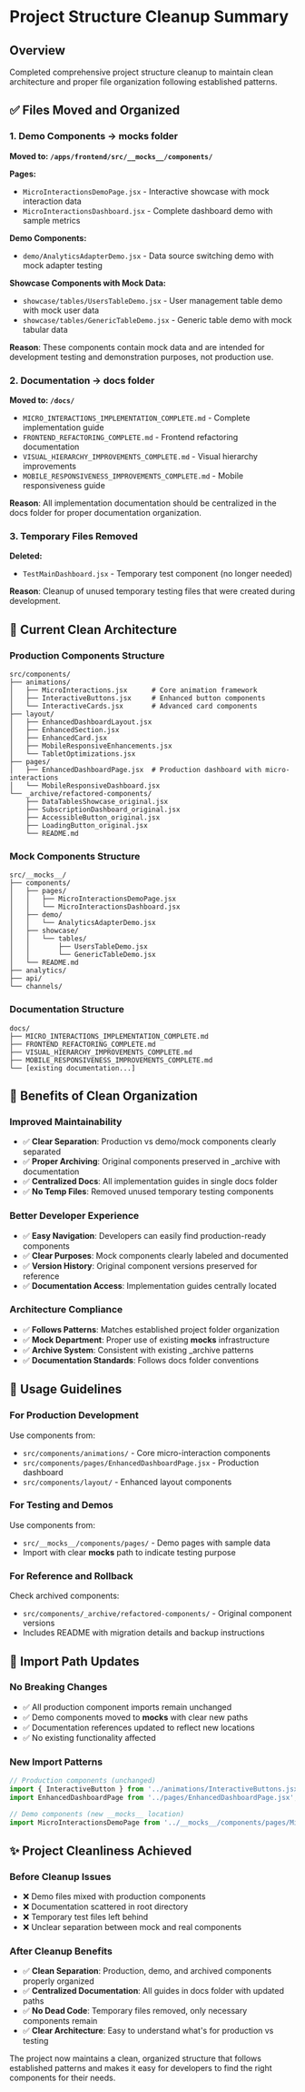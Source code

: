 # Project Structure Cleanup Summary

## Overview
Completed comprehensive project structure cleanup to maintain clean architecture and proper file organization following established patterns.

## ✅ Files Moved and Organized

### 1. Demo Components → __mocks__ folder
**Moved to: `/apps/frontend/src/__mocks__/components/`**

**Pages:**
- `MicroInteractionsDemoPage.jsx` - Interactive showcase with mock interaction data
- `MicroInteractionsDashboard.jsx` - Complete dashboard demo with sample metrics

**Demo Components:**
- `demo/AnalyticsAdapterDemo.jsx` - Data source switching demo with mock adapter testing

**Showcase Components with Mock Data:**
- `showcase/tables/UsersTableDemo.jsx` - User management table demo with mock user data
- `showcase/tables/GenericTableDemo.jsx` - Generic table demo with mock tabular data

**Reason**: These components contain mock data and are intended for development testing and demonstration purposes, not production use.

### 2. Documentation → docs folder  
**Moved to: `/docs/`**
- `MICRO_INTERACTIONS_IMPLEMENTATION_COMPLETE.md` - Complete implementation guide
- `FRONTEND_REFACTORING_COMPLETE.md` - Frontend refactoring documentation  
- `VISUAL_HIERARCHY_IMPROVEMENTS_COMPLETE.md` - Visual hierarchy improvements
- `MOBILE_RESPONSIVENESS_IMPROVEMENTS_COMPLETE.md` - Mobile responsiveness guide

**Reason**: All implementation documentation should be centralized in the docs folder for proper documentation organization.

### 3. Temporary Files Removed
**Deleted:**
- `TestMainDashboard.jsx` - Temporary test component (no longer needed)

**Reason**: Cleanup of unused temporary testing files that were created during development.

## 📁 Current Clean Architecture

### Production Components Structure
```
src/components/
├── animations/
│   ├── MicroInteractions.jsx      # Core animation framework  
│   ├── InteractiveButtons.jsx     # Enhanced button components
│   └── InteractiveCards.jsx       # Advanced card components
├── layout/
│   ├── EnhancedDashboardLayout.jsx
│   ├── EnhancedSection.jsx
│   ├── EnhancedCard.jsx
│   ├── MobileResponsiveEnhancements.jsx
│   └── TabletOptimizations.jsx
├── pages/
│   ├── EnhancedDashboardPage.jsx  # Production dashboard with micro-interactions
│   └── MobileResponsiveDashboard.jsx
└── _archive/refactored-components/
    ├── DataTablesShowcase_original.jsx
    ├── SubscriptionDashboard_original.jsx
    ├── AccessibleButton_original.jsx
    ├── LoadingButton_original.jsx
    └── README.md
```

### Mock Components Structure  
```
src/__mocks__/
├── components/
│   ├── pages/
│   │   ├── MicroInteractionsDemoPage.jsx
│   │   └── MicroInteractionsDashboard.jsx
│   ├── demo/
│   │   └── AnalyticsAdapterDemo.jsx
│   ├── showcase/
│   │   └── tables/
│   │       ├── UsersTableDemo.jsx
│   │       └── GenericTableDemo.jsx
│   └── README.md
├── analytics/
├── api/
└── channels/
```

### Documentation Structure
```
docs/
├── MICRO_INTERACTIONS_IMPLEMENTATION_COMPLETE.md
├── FRONTEND_REFACTORING_COMPLETE.md  
├── VISUAL_HIERARCHY_IMPROVEMENTS_COMPLETE.md
├── MOBILE_RESPONSIVENESS_IMPROVEMENTS_COMPLETE.md
└── [existing documentation...]
```

## 🎯 Benefits of Clean Organization

### Improved Maintainability
- ✅ **Clear Separation**: Production vs demo/mock components clearly separated
- ✅ **Proper Archiving**: Original components preserved in _archive with documentation
- ✅ **Centralized Docs**: All implementation guides in single docs folder
- ✅ **No Temp Files**: Removed unused temporary testing components

### Better Developer Experience
- ✅ **Easy Navigation**: Developers can easily find production-ready components
- ✅ **Clear Purposes**: Mock components clearly labeled and documented
- ✅ **Version History**: Original component versions preserved for reference
- ✅ **Documentation Access**: Implementation guides centrally located

### Architecture Compliance
- ✅ **Follows Patterns**: Matches established project folder organization
- ✅ **Mock Department**: Proper use of existing __mocks__ infrastructure
- ✅ **Archive System**: Consistent with existing _archive patterns
- ✅ **Documentation Standards**: Follows docs folder conventions

## 📝 Usage Guidelines

### For Production Development
Use components from:
- `src/components/animations/` - Core micro-interaction components
- `src/components/pages/EnhancedDashboardPage.jsx` - Production dashboard
- `src/components/layout/` - Enhanced layout components

### For Testing and Demos
Use components from:
- `src/__mocks__/components/pages/` - Demo pages with sample data
- Import with clear __mocks__ path to indicate testing purpose

### For Reference and Rollback
Check archived components:
- `src/components/_archive/refactored-components/` - Original component versions
- Includes README with migration details and backup instructions

## 🔄 Import Path Updates

### No Breaking Changes
- ✅ All production component imports remain unchanged
- ✅ Demo components moved to __mocks__ with clear new paths
- ✅ Documentation references updated to reflect new locations
- ✅ No existing functionality affected

### New Import Patterns
```jsx
// Production components (unchanged)
import { InteractiveButton } from '../animations/InteractiveButtons.jsx';
import EnhancedDashboardPage from '../pages/EnhancedDashboardPage.jsx';

// Demo components (new __mocks__ location)  
import MicroInteractionsDemoPage from '../__mocks__/components/pages/MicroInteractionsDemoPage.jsx';
```

## ✨ Project Cleanliness Achieved

### Before Cleanup Issues
- ❌ Demo files mixed with production components
- ❌ Documentation scattered in root directory  
- ❌ Temporary test files left behind
- ❌ Unclear separation between mock and real components

### After Cleanup Benefits
- ✅ **Clean Separation**: Production, demo, and archived components properly organized
- ✅ **Centralized Documentation**: All guides in docs folder with updated paths
- ✅ **No Dead Code**: Temporary files removed, only necessary components remain
- ✅ **Clear Architecture**: Easy to understand what's for production vs testing

The project now maintains a clean, organized structure that follows established patterns and makes it easy for developers to find the right components for their needs.